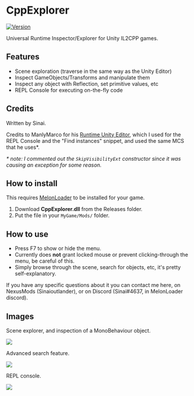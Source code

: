 # CppExplorer

[![Version](https://img.shields.io/badge/MelonLoader-0.2.6-green.svg)]()

Universal Runtime Inspector/Explorer for Unity IL2CPP games.

## Features
* Scene exploration (traverse in the same way as the Unity Editor)
* Inspect GameObjects/Transforms and manipulate them
* Inspect any object with Reflection, set primitive values, etc
* REPL Console for executing on-the-fly code

## Credits

Written by Sinai.

Credits to ManlyMarco for his [Runtime Unity Editor](https://github.com/ManlyMarco/RuntimeUnityEditor), which I used for the REPL Console and the "Find instances" snippet, and used the same MCS that he uses*.

<i>* note: I commented out the `SkipVisibilityExt` constructor since it was causing an exception for some reason.</i>

## How to install

This requires [MelonLoader](https://github.com/HerpDerpinstine/MelonLoader) to be installed for your game.

1. Download <b>CppExplorer.dll</b> from the Releases folder.
2. Put the file in your `MyGame/Mods/` folder.

## How to use

* Press F7 to show or hide the menu.
* Currently does <b>not</b> grant locked mouse or prevent clicking-through the menu, be careful of this.
* Simply browse through the scene, search for objects, etc, it's pretty self-explanatory.

If you have any specific questions about it you can contact me here, on NexusMods (Sinaioutlander), or on Discord (Sinai#4637, in MelonLoader discord).

## Images

Scene explorer, and inspection of a MonoBehaviour object.

[![](https://i.imgur.com/Yxizwcz.png)]()

Advanced search feature.

[![](https://i.imgur.com/F9ZfMvz.png)]()


REPL console.

[![](https://i.imgur.com/14Dbtf8.png)]()
